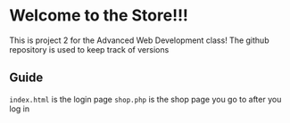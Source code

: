 # Welcome to the Store!!!

This is project 2 for the Advanced Web Development class!
The github repository is used to keep track of versions

## Guide
`index.html` is the login page
`shop.php` is the shop page you go to after you log in

